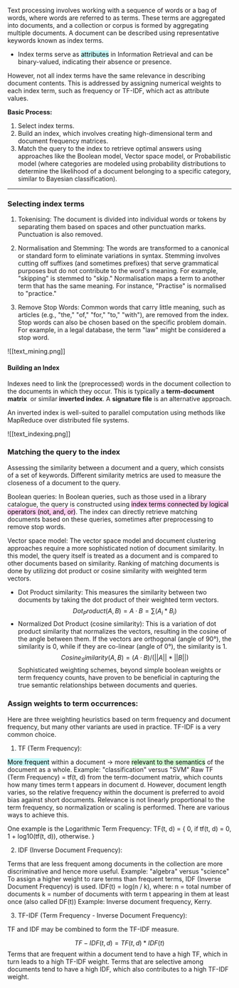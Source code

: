  Text processing involves working with a sequence of words or a bag of words, where words are referred to as terms. These terms are aggregated into documents, and a collection or corpus is formed by aggregating multiple documents. A document can be described using representative keywords known as index terms.

-   Index terms serve as <mark style="background: #ABF7F7A6;">attributes</mark> in Information Retrieval and can be binary-valued, indicating their absence or presence.

However, not all index terms have the same relevance in describing document contents. This is addressed by assigning numerical weights to each index term, such as frequency or TF-IDF, which act as attribute values.

**Basic Process:**

1.  Select index terms.
2.  Build an index, which involves creating high-dimensional term and document frequency matrices.
3.  Match the query to the index to retrieve optimal answers using approaches like the Boolean model, Vector space model, or Probabilistic model (where categories are modeled using probability distributions to determine the likelihood of a document belonging to a specific category, similar to Bayesian classification).

---
  
### Selecting index terms

1.  Tokenising: The document is divided into individual words or tokens by separating them based on spaces and other punctuation marks. Punctuation is also removed.
    
2.  Normalisation and Stemming: The words are transformed to a canonical or standard form to eliminate variations in syntax. Stemming involves cutting off suffixes (and sometimes prefixes) that serve grammatical purposes but do not contribute to the word's meaning. For example, "skipping" is stemmed to "skip." Normalisation maps a term to another term that has the same meaning. For instance, "Practise" is normalised to "practice."
    
3.  Remove Stop Words: Common words that carry little meaning, such as articles (e.g., "the," "of," "for," "to," "with"), are removed from the index. Stop words can also be chosen based on the specific problem domain. For example, in a legal database, the term "law" might be considered a stop word.

![[text_mining.png]]

#### Building an Index

Indexes need to link the (preprocessed) words in the document collection to the documents in which they occur. This is typically a **term-document matrix**  or similar **inverted index**. A **signature file** is an alternative approach.

An inverted index is well-suited to parallel computation using methods like MapReduce over distributed file systems.

![[text_indexing.png]]

### Matching the query to the index 
Assessing the similarity between a document and a query, which consists of a set of keywords. Different similarity metrics are used to measure the closeness of a document to the query.

Boolean queries: In Boolean queries, such as those used in a library catalogue, the query is constructed using <mark style="background: #FFB8EBA6;">index terms connected by logical operators (not, and, or)</mark>. The index can directly retrieve matching documents based on these queries, sometimes after preprocessing to remove stop words.

Vector space model: The vector space model and document clustering approaches require a more sophisticated notion of document similarity. In this model, the query itself is treated as a document and is compared to other documents based on similarity. Ranking of matching documents is done by utilizing dot product or cosine similarity with weighted term vectors.

-   Dot Product similarity: This measures the similarity between two documents by taking the dot product of their weighted term vectors.
    $$Dot_Product(A, B) = A · B = ∑(A_i * B_i)$$
-   Normalized Dot Product (cosine similarity): This is a variation of dot product similarity that normalizes the vectors, resulting in the cosine of the angle between them. If the vectors are orthogonal (angle of 90°), the similarity is 0, while if they are co-linear (angle of 0°), the similarity is 1.
$$Cosine_Similarity(A, B) = (A · B) / (||A|| * ||B||)$$
Sophisticated weighting schemes, beyond simple boolean weights or term frequency counts, have proven to be beneficial in capturing the true semantic relationships between documents and queries.


### Assign weights to term occurrences:

Here are three weighting heuristics based on term frequency and document frequency, but many other variants are used in practice. TF-IDF is a very common choice.

1.  TF (Term Frequency):

<mark style="background: #ABF7F7A6;">More frequent</mark> within a document -> more <mark style="background: #BBFABBA6;">relevant to the semantics</mark> of the document as a whole. Example: "classification" versus "SVM" Raw TF (Term Frequency) = tf(t, d) from the term-document matrix, which counts how many times term t appears in document d. However, document length varies, so the relative frequency within the document is preferred to avoid bias against short documents. Relevance is not linearly proportional to the term frequency, so normalization or scaling is performed. There are various ways to achieve this. 

One example is the Logarithmic Term Frequency:
TF(t, d) = { 0, if tf(t, d) = 0, 1 + log10(tf(t, d)), otherwise. } 

2.  IDF (Inverse Document Frequency):

Terms that are less frequent among documents in the collection are more discriminative and hence more useful. Example: "algebra" versus "science" To assign a higher weight to rare terms than frequent terms, IDF (Inverse Document Frequency) is used. IDF(t) = log(n / k), where: n = total number of documents k = number of documents with term t appearing in them at least once (also called DF(t)) Example: Inverse document frequency, Kerry.

3.  TF-IDF (Term Frequency - Inverse Document Frequency):

TF and IDF may be combined to form the TF-IDF measure.

$$TF-IDF(t, d) = TF(t, d) * IDF(t) 
$$
Terms that are frequent within a document tend to have a high TF, which in turn leads to a high TF-IDF weight. Terms that are selective among documents tend to have a high IDF, which also contributes to a high TF-IDF weight.